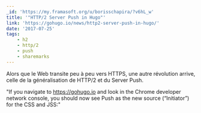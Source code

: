 ```yaml
---
_id: 'https://my.framasoft.org/u/borisschapira/?v6hL_w'
title: '"HTTP/2 Server Push in Hugo"'
link: 'https://gohugo.io/news/http2-server-push-in-hugo/'
date: '2017-07-25'
tags:
    - h2
    - http/2
    - push
    - sharemarks
---
```


<div class="markdown"><p>Alors que le Web transite peu à peu vers HTTPS, une autre révolution arrive, celle de la généralisation de HTTP/2 et du Server Push.</p>
<p>&quot;If you navigate to <a href="https://gohugo.io">https://gohugo.io</a> and look in the Chrome developer network console, you should now see Push as the new source (“Initiator”) for the CSS and JSS:&quot;
</p></div>
